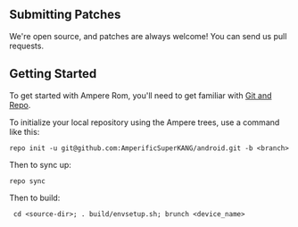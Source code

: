 Submitting Patches
------------------
We're open source, and patches are always welcome!
You can send us pull requests.

Getting Started
---------------

To get started with Ampere Rom, you'll need to get
familiar with [Git and Repo](http://source.android.com/download/using-repo).

To initialize your local repository using the Ampere trees, use a command like this:

    repo init -u git@github.com:AmperificSuperKANG/android.git -b <branch>

Then to sync up:

    repo sync

Then to build:

     cd <source-dir>; . build/envsetup.sh; brunch <device_name>